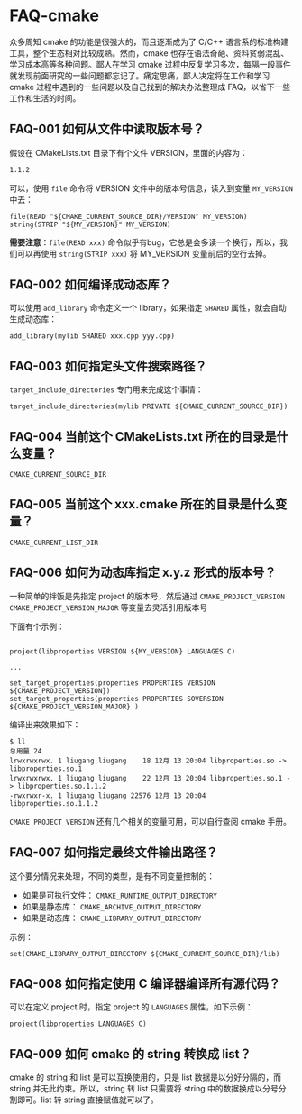 # FAQ-cmake

众多周知 cmake 的功能是很强大的，而且逐渐成为了 C/C++ 语言系的标准构建工具，整个生态相对比较成熟。然而，cmake 也存在语法奇葩、资料贫弱混乱、学习成本高等各种问题。鄙人在学习 cmake 过程中反复学习多次，每隔一段事件就发现前面研究的一些问题都忘记了。痛定思痛，鄙人决定将在工作和学习 cmake 过程中遇到的一些问题以及自己找到的解决办法整理成 FAQ，以省下一些工作和生活的时间。

## FAQ-001 如何从文件中读取版本号？

假设在 CMakeLists.txt 目录下有个文件 VERSION，里面的内容为：

```txt
1.1.2
```

可以，使用 `file` 命令将 VERSION 文件中的版本号信息，读入到变量 `MY_VERSION` 中去：

```
file(READ "${CMAKE_CURRENT_SOURCE_DIR}/VERSION" MY_VERSION)
string(STRIP "${MY_VERSION}" MY_VERSION)
```

**需要注意**：`file(READ xxx)` 命令似乎有bug，它总是会多读一个换行，所以，我们可以再使用 `string(STRIP xxx)` 将 MY_VERSION 变量前后的空行去掉。

## FAQ-002 如何编译成动态库？

可以使用 `add_library` 命令定义一个 library，如果指定 `SHARED` 属性，就会自动生成动态库：

```
add_library(mylib SHARED xxx.cpp yyy.cpp)
```

## FAQ-003 如何指定头文件搜索路径？

`target_include_directories` 专门用来完成这个事情：

```
target_include_directories(mylib PRIVATE ${CMAKE_CURRENT_SOURCE_DIR})
```

## FAQ-004 当前这个 CMakeLists.txt 所在的目录是什么变量？

`CMAKE_CURRENT_SOURCE_DIR`

## FAQ-005 当前这个 xxx.cmake 所在的目录是什么变量？

`CMAKE_CURRENT_LIST_DIR`

## FAQ-006 如何为动态库指定 x.y.z 形式的版本号？

一种简单的拌饭是先指定 project 的版本号，然后通过 `CMAKE_PROJECT_VERSION` `CMAKE_PROJECT_VERSION_MAJOR` 等变量去灵活引用版本号

下面有个示例：

```

project(libproperties VERSION ${MY_VERSION} LANGUAGES C)

...

set_target_properties(properties PROPERTIES VERSION     ${CMAKE_PROJECT_VERSION})
set_target_properties(properties PROPERTIES SOVERSION   ${CMAKE_PROJECT_VERSION_MAJOR} )
```

编译出来效果如下：

```
$ ll
总用量 24
lrwxrwxrwx. 1 liugang liugang    18 12月 13 20:04 libproperties.so -> libproperties.so.1
lrwxrwxrwx. 1 liugang liugang    22 12月 13 20:04 libproperties.so.1 -> libproperties.so.1.1.2
-rwxrwxr-x. 1 liugang liugang 22576 12月 13 20:04 libproperties.so.1.1.2
```

`CMAKE_PROJECT_VERSION` 还有几个相关的变量可用，可以自行查阅 cmake 手册。


## FAQ-007 如何指定最终文件输出路径？

这个要分情况来处理，不同的类型，是有不同变量控制的：

* 如果是可执行文件： `CMAKE_RUNTIME_OUTPUT_DIRECTORY`
* 如果是静态库： `CMAKE_ARCHIVE_OUTPUT_DIRECTORY`
* 如果是动态库： `CMAKE_LIBRARY_OUTPUT_DIRECTORY`

示例：

```
set(CMAKE_LIBRARY_OUTPUT_DIRECTORY ${CMAKE_CURRENT_SOURCE_DIR}/lib)
```

## FAQ-008 如何指定使用 C 编译器编译所有源代码？

可以在定义 project 时，指定 project 的 `LANGUAGES` 属性，如下示例：

```
project(libproperties LANGUAGES C)
```

## FAQ-009 如何 cmake 的 string 转换成 list？

cmake 的 string 和 list 是可以互换使用的，只是 list 数据是以分好分隔的，而 string 并无此约束。所以，string 转 list 只需要将 string 中的数据换成以分号分割即可。list 转 string 直接赋值就可以了。

